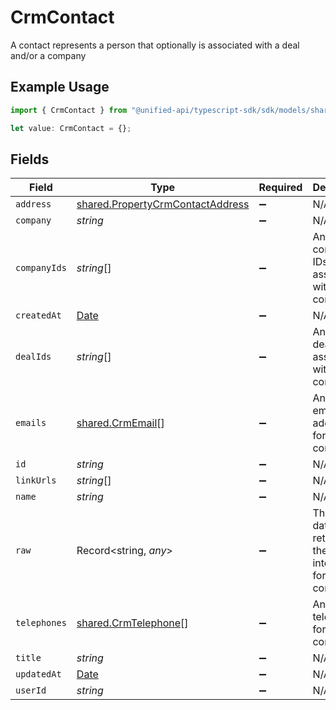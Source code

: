 # CrmContact

A contact represents a person that optionally is associated with a deal and/or a company

## Example Usage

```typescript
import { CrmContact } from "@unified-api/typescript-sdk/sdk/models/shared";

let value: CrmContact = {};
```

## Fields

| Field                                                                                         | Type                                                                                          | Required                                                                                      | Description                                                                                   |
| --------------------------------------------------------------------------------------------- | --------------------------------------------------------------------------------------------- | --------------------------------------------------------------------------------------------- | --------------------------------------------------------------------------------------------- |
| `address`                                                                                     | [shared.PropertyCrmContactAddress](../../../sdk/models/shared/propertycrmcontactaddress.md)   | :heavy_minus_sign:                                                                            | N/A                                                                                           |
| `company`                                                                                     | *string*                                                                                      | :heavy_minus_sign:                                                                            | N/A                                                                                           |
| `companyIds`                                                                                  | *string*[]                                                                                    | :heavy_minus_sign:                                                                            | An array of company IDs associated with this contact                                          |
| `createdAt`                                                                                   | [Date](https://developer.mozilla.org/en-US/docs/Web/JavaScript/Reference/Global_Objects/Date) | :heavy_minus_sign:                                                                            | N/A                                                                                           |
| `dealIds`                                                                                     | *string*[]                                                                                    | :heavy_minus_sign:                                                                            | An array of deal IDs associated with this contact                                             |
| `emails`                                                                                      | [shared.CrmEmail](../../../sdk/models/shared/crmemail.md)[]                                   | :heavy_minus_sign:                                                                            | An array of email addresses for this contact                                                  |
| `id`                                                                                          | *string*                                                                                      | :heavy_minus_sign:                                                                            | N/A                                                                                           |
| `linkUrls`                                                                                    | *string*[]                                                                                    | :heavy_minus_sign:                                                                            | N/A                                                                                           |
| `name`                                                                                        | *string*                                                                                      | :heavy_minus_sign:                                                                            | N/A                                                                                           |
| `raw`                                                                                         | Record<string, *any*>                                                                         | :heavy_minus_sign:                                                                            | The raw data returned by the integration for this contact                                     |
| `telephones`                                                                                  | [shared.CrmTelephone](../../../sdk/models/shared/crmtelephone.md)[]                           | :heavy_minus_sign:                                                                            | An array of telephones for this contact                                                       |
| `title`                                                                                       | *string*                                                                                      | :heavy_minus_sign:                                                                            | N/A                                                                                           |
| `updatedAt`                                                                                   | [Date](https://developer.mozilla.org/en-US/docs/Web/JavaScript/Reference/Global_Objects/Date) | :heavy_minus_sign:                                                                            | N/A                                                                                           |
| `userId`                                                                                      | *string*                                                                                      | :heavy_minus_sign:                                                                            | N/A                                                                                           |